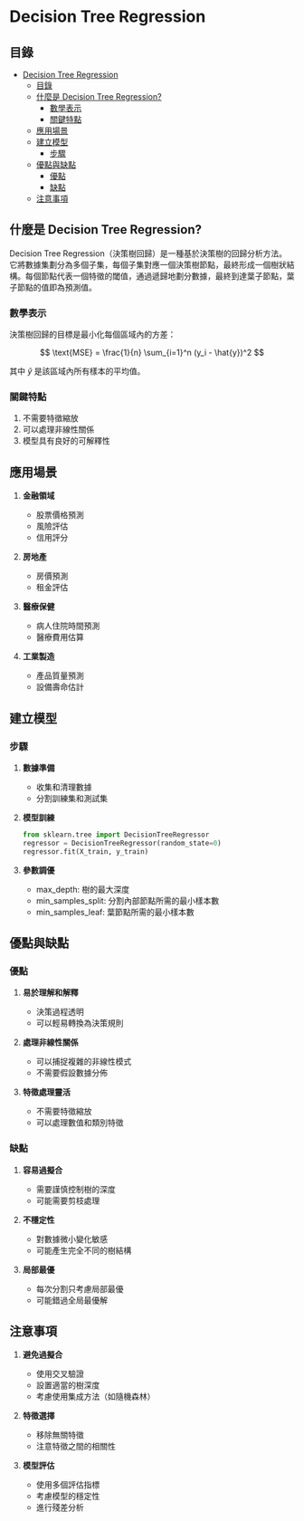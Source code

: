 # Decision Tree Regression

## 目錄

- [Decision Tree Regression](#decision-tree-regression)
  - [目錄](#目錄)
  - [什麼是 Decision Tree Regression?](#什麼是-decision-tree-regression)
    - [數學表示](#數學表示)
    - [關鍵特點](#關鍵特點)
  - [應用場景](#應用場景)
  - [建立模型](#建立模型)
    - [步驟](#步驟)
  - [優點與缺點](#優點與缺點)
    - [優點](#優點)
    - [缺點](#缺點)
  - [注意事項](#注意事項)

## 什麼是 Decision Tree Regression?

Decision Tree Regression（決策樹回歸）是一種基於決策樹的回歸分析方法。它將數據集劃分為多個子集，每個子集對應一個決策樹節點，最終形成一個樹狀結構。每個節點代表一個特徵的閾值，通過遞歸地劃分數據，最終到達葉子節點，葉子節點的值即為預測值。

### 數學表示

決策樹回歸的目標是最小化每個區域內的方差：

$$
\text{MSE} = \frac{1}{n} \sum_{i=1}^n (y_i - \hat{y})^2
$$

其中 $\hat{y}$ 是該區域內所有樣本的平均值。

### 關鍵特點

1. 不需要特徵縮放
2. 可以處理非線性關係
3. 模型具有良好的可解釋性

## 應用場景

1. **金融領域**

   - 股票價格預測
   - 風險評估
   - 信用評分

2. **房地產**

   - 房價預測
   - 租金評估

3. **醫療保健**

   - 病人住院時間預測
   - 醫療費用估算

4. **工業製造**
   - 產品質量預測
   - 設備壽命估計

## 建立模型

### 步驟

1. **數據準備**

   - 收集和清理數據
   - 分割訓練集和測試集

2. **模型訓練**

   ```python
   from sklearn.tree import DecisionTreeRegressor
   regressor = DecisionTreeRegressor(random_state=0)
   regressor.fit(X_train, y_train)
   ```

3. **參數調優**
   - max_depth: 樹的最大深度
   - min_samples_split: 分割內部節點所需的最小樣本數
   - min_samples_leaf: 葉節點所需的最小樣本數

## 優點與缺點

### 優點

1. **易於理解和解釋**

   - 決策過程透明
   - 可以輕易轉換為決策規則

2. **處理非線性關係**

   - 可以捕捉複雜的非線性模式
   - 不需要假設數據分佈

3. **特徵處理靈活**
   - 不需要特徵縮放
   - 可以處理數值和類別特徵

### 缺點

1. **容易過擬合**

   - 需要謹慎控制樹的深度
   - 可能需要剪枝處理

2. **不穩定性**

   - 對數據微小變化敏感
   - 可能產生完全不同的樹結構

3. **局部最優**
   - 每次分割只考慮局部最優
   - 可能錯過全局最優解

## 注意事項

1. **避免過擬合**

   - 使用交叉驗證
   - 設置適當的樹深度
   - 考慮使用集成方法（如隨機森林）

2. **特徵選擇**

   - 移除無關特徵
   - 注意特徵之間的相關性

3. **模型評估**
   - 使用多個評估指標
   - 考慮模型的穩定性
   - 進行殘差分析
